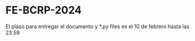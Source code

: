 # FE-BCRP-2024

El plazo para entregar el documento y *.py files es el 10 de febrero hasta las 23:59
